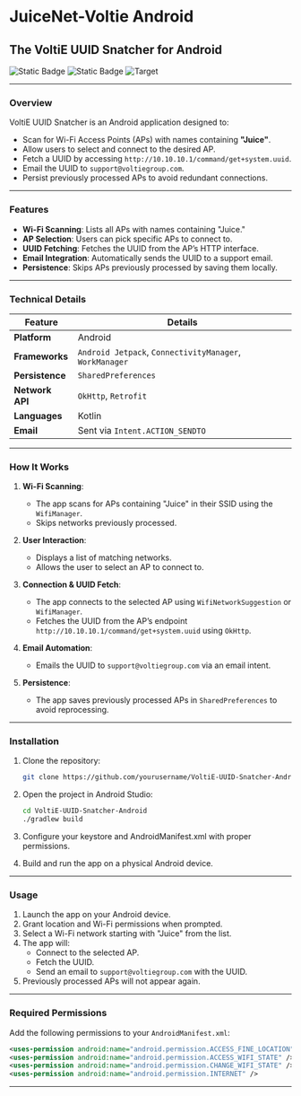 # **JuiceNet-Voltie Android**
## **The VoltiE UUID Snatcher for Android**

![Static Badge](https://img.shields.io/badge/Author-Jgooch-1F4D37)  ![Static Badge](https://img.shields.io/badge/Distribution-npm-orange)  ![Target](https://img.shields.io/badge/Target-Android-3DDC84)  

---

### **Overview**
VoltiE UUID Snatcher is an Android application designed to:
- Scan for Wi-Fi Access Points (APs) with names containing **"Juice"**.
- Allow users to select and connect to the desired AP.
- Fetch a UUID by accessing `http://10.10.10.1/command/get+system.uuid`.
- Email the UUID to `support@voltiegroup.com`.
- Persist previously processed APs to avoid redundant connections.

---

### **Features**
- **Wi-Fi Scanning**: Lists all APs with names containing "Juice."
- **AP Selection**: Users can pick specific APs to connect to.
- **UUID Fetching**: Fetches the UUID from the AP’s HTTP interface.
- **Email Integration**: Automatically sends the UUID to a support email.
- **Persistence**: Skips APs previously processed by saving them locally.

---

### **Technical Details**

| Feature                    | Details                                          |
|----------------------------|-------------------------------------------------|
| **Platform**               | Android                                         |
| **Frameworks**             | `Android Jetpack`, `ConnectivityManager`, `WorkManager` |
| **Persistence**            | `SharedPreferences`                             |
| **Network API**            | `OkHttp`, `Retrofit`                            |
| **Languages**              | Kotlin                                          |
| **Email**                  | Sent via `Intent.ACTION_SENDTO`                 |

---

### **How It Works**

1. **Wi-Fi Scanning**: 
   - The app scans for APs containing "Juice" in their SSID using the `WifiManager`.
   - Skips networks previously processed.

2. **User Interaction**:
   - Displays a list of matching networks.
   - Allows the user to select an AP to connect to.

3. **Connection & UUID Fetch**:
   - The app connects to the selected AP using `WifiNetworkSuggestion` or `WifiManager`.
   - Fetches the UUID from the AP’s endpoint `http://10.10.10.1/command/get+system.uuid` using `OkHttp`.

4. **Email Automation**:
   - Emails the UUID to `support@voltiegroup.com` via an email intent.

5. **Persistence**:
   - The app saves previously processed APs in `SharedPreferences` to avoid reprocessing.

---

### **Installation**

1. Clone the repository:
   ```bash
   git clone https://github.com/yourusername/VoltiE-UUID-Snatcher-Android.git
   ```

2. Open the project in Android Studio:
   ```bash
   cd VoltiE-UUID-Snatcher-Android
   ./gradlew build
   ```

3. Configure your keystore and AndroidManifest.xml with proper permissions.

4. Build and run the app on a physical Android device.

---

### **Usage**

1. Launch the app on your Android device.
2. Grant location and Wi-Fi permissions when prompted.
3. Select a Wi-Fi network starting with "Juice" from the list.
4. The app will:
   - Connect to the selected AP.
   - Fetch the UUID.
   - Send an email to `support@voltiegroup.com` with the UUID.
5. Previously processed APs will not appear again.

---

### **Required Permissions**
Add the following permissions to your `AndroidManifest.xml`:

```xml
<uses-permission android:name="android.permission.ACCESS_FINE_LOCATION" />
<uses-permission android:name="android.permission.ACCESS_WIFI_STATE" />
<uses-permission android:name="android.permission.CHANGE_WIFI_STATE" />
<uses-permission android:name="android.permission.INTERNET" />
```

---


